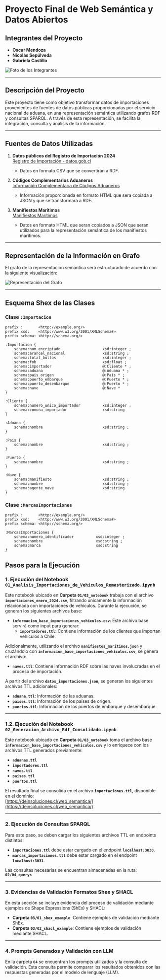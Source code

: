 # Proyecto Final de Web Semántica y Datos Abiertos

## Integrantes del Proyecto
- **Oscar Mendoza**
- **Nicolás Sepúlveda**
- **Gabriela Castillo**

![Foto de los Integrantes](https://deinsoluciones.cl/web_semantica/integrantes.png)

---

## Descripción del Proyecto
Este proyecto tiene como objetivo transformar datos de importaciones provenientes de fuentes de datos públicas proporcionadas por el servicio nacional de aduana, en una representación semántica utilizando grafos RDF y consultas SPARQL. A través de esta representación, se facilita la integración, consulta y análisis de la información.

---

## Fuentes de Datos Utilizadas
1. **Datos públicos del Registro de Importación 2024**  
   [Registro de Importación - datos.gob.cl](https://datos.gob.cl/dataset/registro-de-importacion-2024)  
   - Datos en formato CSV que se convertirán a RDF.

2. **Códigos Complementarios Aduaneros**  
   [Información Complementaria de Códigos Aduaneros](http://comext.aduana.cl:7001/codigos/)  
   - Información proporcionada en formato HTML que sera copiada a JSON  y que se transformará a RDF.

3. **Manifiestos Marítimos**  
   [Manifiestos Marítimos](http://comext.aduana.cl:7001/ManifestacionMaritima/)  
   - Datos en formato HTML que seran copiados a JSON que seran utilizados para la representación semántica de los manifiestos maritimos.

---

## Representación de la Información en Grafo
El grafo de la representación semántica será estructurado de acuerdo con la siguiente visualización:  

![Representación del Grafo](https://deinsoluciones.cl/web_semantica/web_semantica.png)

---

## Esquema Shex de las Clases

### **Clase `:Importacion`**
```shex
prefix :       <http://example.org/>
prefix xsd:    <http://www.w3.org/2001/XMLSchema#>
prefix schema: <http://schema.org/>

:Importacion {
    schema:num_encriptado                   xsd:integer ; 
    schema:arancel_nacional                 xsd:string ;           
    schema:total_bultos                     xsd:integer ;               
    schema:fob                              xsd:float ;                                                          
    schema:importador                       @:Cliente * ;                
    schema:aduana                           @:Aduana * ;                    
    schema:pais_origen                      @:Pais * ;                           
    schema:puerto_embarque                  @:Puerto * ;           
    schema:puerto_desembarque               @:Puerto * ;        
    schema:nave                             @:Nave *                     
}

:Cliente { 
    schema:numero_unico_importador          xsd:integer ; 
    schema:comuna_importador                xsd:string 
}

:Aduana {
    schema:nombre                           xsd:string ; 
}

:Pais {
    schema:nombre                           xsd:string ; 
}

:Puerto {
    schema:nombre                           xsd:string ; 
}

:Nave {
    schema:manifiesto                       xsd:string ;
    schema:nombre                           xsd:string ; 
    schema:agente_nave                      xsd:string  
}
```

### **Clase `:MarcasImportaciones`**
```shex
prefix :       <http://example.org/>
prefix xsd:    <http://www.w3.org/2001/XMLSchema#>
prefix schema: <http://schema.org/>

:MarcasImportaciones { 
    schema:numero_identificador          xsd:integer ; 
    schema:nombre                        xsd:string ;
    schema:marca                         xsd:string 
}
```

## Pasos para la Ejecución

### 1. Ejecución del Notebook `01_Analisis_Importaciones_de_Vehiculos_Remasterizado.ipynb`

Este notebook ubicado en  **Carpeta `01/03_notebook`**  trabaja con el archivo **`importaciones_enero_2024.csv`**, filtrando únicamente la información relacionada con importaciones de vehículos. Durante la ejecución, se generan los siguientes archivos base:

- **`informacion_base_importaciones_vehiculos.csv`**: Este archivo base servirá como input para generar:  
  - **`importadores.ttl`**: Contiene información de los clientes que importan vehículos a Chile.  

Adicionalmente, utilizando el archivo **`manifiestos_maritimos.json`** y cruzándolo con **`informacion_base_importaciones_vehiculos.csv`**, se genera el archivo:

- **`naves.ttl`**: Contiene información RDF sobre las naves involucradas en el proceso de importación.

A partir del archivo **`datos_importaciones.json`**, se generan los siguientes archivos TTL adicionales:

- **`aduana.ttl`**: Información de las aduanas.  
- **`paises.ttl`**: Información de los países de origen.  
- **`puertos.ttl`**: Información de los puertos de embarque y desembarque.  

---

### 1.2. Ejecución del Notebook `02_Generacion_Archivo_Rdf_Consolidado.ipynb`

Este notebook ubicado en  **Carpeta `01/03_notebook`** toma el archivo base **`informacion_base_importaciones_vehiculos.csv`** y lo enriquece con los archivos TTL generados previamente:

- **`aduanas.ttl`**  
- **`importadores.ttl`**  
- **`naves.ttl`**  
- **`paises.ttl`**  
- **`puertos.ttl`**  

El resultado final se consolida en el archivo **`importaciones.ttl`**, disponible en el dominio:  
[https://deinsoluciones.cl/web_semantica/](https://deinsoluciones.cl/web_semantica/)

---

### 2. Ejecución de Consultas SPARQL

Para este paso, se deben cargar los siguientes archivos TTL en endpoints distintos:

- **`importaciones.ttl`** debe estar cargado en el endpoint **`localhost:3030`**.  
- **`marcas_importaciones.ttl`** debe estar cargado en el endpoint **`localhost:3031`**.  

Las consultas necesarias se encuentran almacenadas en la ruta:  
**`02/04_querys`**

---

### 3. Evidencias de Validación Formatos Shex y SHACL

En esta sección se incluye evidencia del proceso de validación mediante ejemplos de Shape Expressions (ShEx) y SHACL:

- **Carpeta `03/01_shex_example`**: Contiene ejemplos de validación mediante ShEx.  
- **Carpeta `03/02_shacl_example`**: Contiene ejemplos de validación mediante SHACL.  

---

### 4. Prompts Generados y Validación con LLM

En la carpeta **`04`** se encuentran los prompts utilizados y la consulta de validación. Esta consulta permite comparar los resultados obtenidos con las respuestas generadas por el modelo de lenguaje (LLM).

